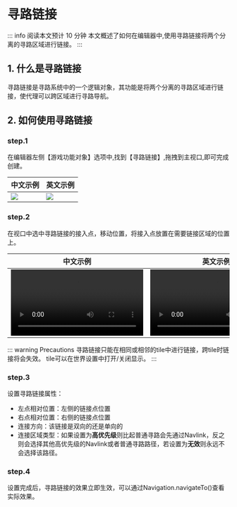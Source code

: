 # 寻路链接

::: info
阅读本文预计 10 分钟
本文概述了如何在编辑器中,使用寻路链接将两个分离的寻路区域进行链接。
:::

## 1. 什么是寻路链接

寻路链接是寻路系统中的一个逻辑对象，其功能是将两个分离的寻路区域进行链接，使代理可以跨区域进行寻路导航。

## 2. 如何使用寻路链接

### step.1
在编辑器左侧【游戏功能对象】选项中,找到【寻路链接】,拖拽到主视口,即可完成创建。

| 中文示例 | 英文示例 |
| - | - |
| ![](https://qn-cdn.233leyuan.com/online/OP4GcewOipwH1725005569635.png) | ![](https://qn-cdn.233leyuan.com/online/dH4B7y2xroic1725005679279.png) |

### step.2
在视口中选中寻路链接的接入点，移动位置，将接入点放置在需要链接区域的位置上。

| 中文示例 | 英文示例 |
| - | - |
| <video controls src="https://qn-cdn.233leyuan.com/online/vAyCJEsbBp7S1728623626305.mp4"></video> | <video controls src="https://qn-cdn.233leyuan.com/online/xiCgHUG5ob8Z1728623628009.mp4"></video> |

::: warning Precautions
寻路链接只能在相同或相邻的tile中进行链接，跨tile时链接将会失效。
tile可以在世界设置中打开/关闭显示。
:::

### step.3
设置寻路链接属性：

- 左点相对位置：左侧的链接点位置
- 右点相对位置：右侧的链接点位置
- 连接方向：该链接是双向的还是单向的
- 连接区域类型：如果设置为**高优先级**则比起普通寻路会先通过Navlink，反之则会选择其他高优先级的Navlink或者普通寻路路径，若设置为**无效**则永远不会选择该路径。

### step.4
设置完成后，寻路链接的效果立即生效，可以通过Navigation.navigateTo()查看实际效果。
